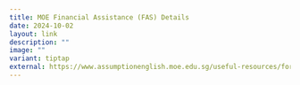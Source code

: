 ```yaml
---
title: MOE Financial Assistance (FAS) Details
date: 2024-10-02
layout: link
description: ""
image: ""
variant: tiptap
external: https://www.assumptionenglish.moe.edu.sg/useful-resources/for-parents/moe-financial-assistance-fas-form/
---
```


